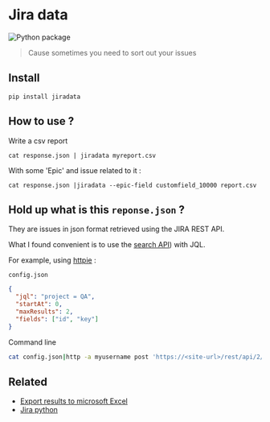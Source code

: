 # Jira data

![Python package](https://github.com/KhalidCK/jiradata/workflows/Python%20package/badge.svg)

> Cause sometimes you need to sort out your issues

## Install

`pip install jiradata`

## How to use ?

Write a csv report

```shell
cat response.json | jiradata myreport.csv
```

With some 'Epic' and issue related to it :

```shell
cat response.json |jiradata --epic-field customfield_10000 report.csv
```

## Hold up what is this `reponse.json` ?

They are issues in json format retrieved using the JIRA REST API.

What I found convenient is to use the [search API](https://developer.atlassian.com/cloud/jira/platform/rest/v2/#api-rest-api-2-search-post)) with JQL.

For example, using [httpie](https://httpie.org/) :

`config.json`

```json
{
  "jql": "project = QA",
  "startAt": 0,
  "maxResults": 2,
  "fields": ["id", "key"]
}
```

Command line

```sh
cat config.json|http -a myusername post 'https://<site-url>/rest/api/2/search'
```

## Related

- [Export results to microsoft Excel](https://confluence.atlassian.com/jira061/jira-user-s-guide/searching-for-issues/working-with-search-result-data/exporting-search-results-to-microsoft-excel)
- [Jira python](https://github.com/pycontribs/jira)